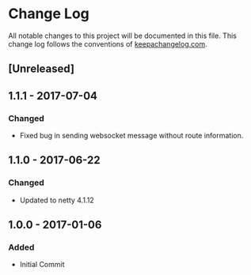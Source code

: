 # Change Log
All notable changes to this project will be documented in this file. This change log follows the conventions of [keepachangelog.com](http://keepachangelog.com/).

## [Unreleased]

## 1.1.1 - 2017-07-04
### Changed
- Fixed bug in sending websocket message without route information.

## 1.1.0 - 2017-06-22
### Changed
- Updated to netty 4.1.12

## 1.0.0 - 2017-01-06
### Added
- Initial Commit


